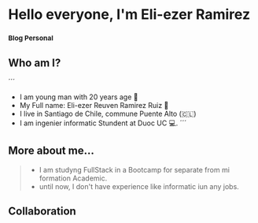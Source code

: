 # Hello everyone, I'm Eli-ezer Ramirez
### <sub> Blog Personal </sub>


<!-- here are information that who i am-->
## Who am I?
´´´
- I am young man with 20 years age 🍃
- My Full name: Eli-ezer Reuven Ramirez Ruiz 🧔
- I live in Santiago de Chile, commune Puente Alto (🇨🇱) 
- I am ingenier informatic Stundent at Duoc UC 💻.
´´´

## More about me...

> - I am studyng FullStack in a Bootcamp for separate from mi formation Academic.
> - until now, I don't have experience like informatic iun any jobs.


## Collaboration

<!--
## things that i can write 
- 🔭 I’m currently working on ...
- 🌱 I’m currently learning ...
- 👯 I’m looking to collaborate on ...
- 🤔 I’m looking for help with ...
- 💬 Ask me about ...
- 📫 How to reach me: ...
- 😄 Pronouns: ...
- ⚡ Fun fact: ...
-->
